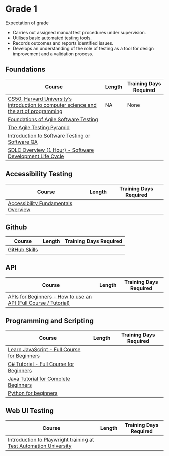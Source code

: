 # Grade 1

Expectation of grade

- Carries out assigned manual test procedures under supervision.
- Utilises basic automated testing tools.
- Records outcomes and reports identified issues.
- Develops an understanding of the role of testing as a tool for design improvement and a validation process.

## Foundations

| Course | Length | Training Days Required |
| ------ | ------ | ---------------------- |
| [CS50, Harvard University’s introduction to computer science and the art of programming](https://cs50.harvard.edu/x/2024/) | NA | None |
|[Foundations of Agile Software Testing](https://www.udemy.com/course/foundations-of-agile-software-testing-j/)| | |
|[The Agile Testing Pyramid](https://www.agilecoachjournal.com/2014-01-28/the-agile-testing-pyramid#:~:text=The%20Agile%20Testing%20Pyramid%20is,and%20testing%20for%20iterative%20development.&text=The%20great%20majority%20of%20testing,middle%20tier%20to%20test%20services.)| | |
|[Introduction to Software Testing or Software QA](https://www.udemy.com/course/introduction-to-software-testing-or-software-qa/) | | |
|[SDLC Overview (1 Hour) - Software Development Life Cycle](https://www.udemy.com/course/sdlc-phases/) | | |

## Accessibility Testing
| Course | Length | Training Days Required | 
| ------ | ------ | ---------------------- |
|[Accessibility Fundamentals Overview](https://www.w3.org/WAI/fundamentals/)| | |

## Github
| Course | Length | Training Days Required |
| ------ | ------ | ---------------------- |
|[GitHub Skills](https://skills.github.com/)| | |

## API
| Course | Length | Training Days Required |
| ------ | ------ | ---------------------- |
|[APIs for Beginners - How to use an API (Full Course / Tutorial)](https://youtu.be/GZvSYJDk-us?si=IS7N9Pd-CFvhLw23)| | |

## Programming and Scripting
| Course | Length | Training Days Required |
| ------ | ------ | ---------------------- |
|[Learn JavaScript - Full Course for Beginners](https://youtu.be/PkZNo7MFNFg?si=SmulnMptXXtkGl0c)| | |
|[C# Tutorial - Full Course for Beginners](https://youtu.be/GhQdlIFylQ8?si=2ax24zCJmZtMtJCM)| | |
|[Java Tutorial for Complete Beginners](https://www.udemy.com/course/java-tutorial/)| | |
|[Python for beginners](https://www.udemy.com/course/python-core-and-advanced/)| | |

## Web UI Testing
| Course | Length | Training Days Required |
| ------ | ------ | ---------------------- |
|[Introduction to Playwright training at Test Automation University](https://testautomationu.applitools.com/playwright-intro/)| | |